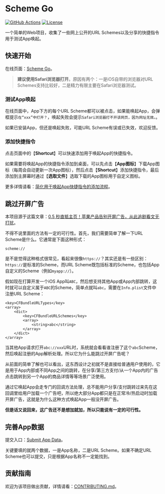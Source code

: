 # Scheme Go

[![GitHub Actions](https://img.shields.io/github/actions/workflow/status/crasowas/scheme_go/deploy.yml)](https://github.com/crasowas/scheme_go/actions/workflows/deploy.yml)
[![License](https://img.shields.io/badge/License-MIT-green.svg)](https://opensource.org/licenses/MIT)

一个简单的Web项目，收集了一些网上公开的URL Schemes以及分享的快捷指令用于测试App唤起。

## 快速开始

在线页面：[Scheme Go](https://sg.crasowas.dev)。
> **建议使用Safari浏览器打开**。原因有两个：一是iOS自带的浏览器对URL Schemes支持比较好，二是精力有限主要在Safari浏览器测试。

### 测试App唤起

在线页面中，App下方的每个URL Scheme都可以被点击，如果能唤起App，会弹框提示`在“xxx”中打开？`，唤起失败会提示`Safari浏览器打不开该网页，因为网址无效。`。

如果已安装App，但还是唤起失败，可能URL Scheme有误或已失效，欢迎反馈。

### 添加快捷指令

点击页面中的【**Shortcut**】可以快速添加用于唤起App的快捷指令。

如果需要将唤起App的快捷指令添加到桌面，可以先点击【**App图标**】下载App图标（每周会自动更新一次App图标），然后点击【**Shortcut**】添加快捷指令，最后添加到主屏幕时通过【**选取文件**】选取下载的App图标用于自定义图标。

更多详情请看：[简化用于唤起App快捷指令的添加流程](https://api.xiaoheihe.cn/v3/bbs/app/api/web/share?link_id=fe256fd640b3)。

## 跳过开屏广告

本项目源于这篇文章：[0.5 秒直抵主页！苹果产品告别开屏广告，从此追剧看文无打扰](https://api.xiaoheihe.cn/v3/bbs/app/api/web/share?link_id=d9bf6fc9fbee)。

不得不说里面的方法有一定的可行性。首先，我们需要简单了解一下URL Scheme是什么。它通常是下面这种形式：

```text
scheme://
```

是不是觉得这种格式很常见，看起来很像`https://`？其实还是有一些区别：`https://`是标准的Scheme，而URL Scheme既包括标准的Scheme，也包括App自定义的Scheme（例如`myapp://`）。

假如现在打算开发一个iOS App叫`ABC`，然后想支持其他App或App内部跳转，这时就可以自定义属于`ABC`的Scheme，简单点就叫`abc`，需要在`Info.plist`文件中注册URL Scheme：

```text
<key>CFBundleURLTypes</key>
<array>
    <dict>
        <key>CFBundleURLSchemes</key>
        <array>
            <string>abc</string>
        </array>
    </dict>
</array>
```

当其他App请求打开`abc://xxx`URL时，系统就会看看谁注册了这个`abc`Scheme，然后唤起注册的App解析处理。所以它为什么能跳过开屏广告呢？

从前面的简单了解也可以看出，这东西设计之初就不是直接给普通用户使用的，它是用于App内部或不同App之间的跳转，在分享/第三方支付/从一个App内的广告点击跳转到另一个App的商品详情等等场景广泛使用。

通过它唤起App会走专门的回调方法处理，总不能用户分享/支付跳转过来先在这回调里给用户加载一个广告吧，所以绝大部分App都只是在正常冷/热启动时加载开屏广告，这就是为什么这种方式唤起App一般没开屏广告。

**但是话又说回来，这广告还不是想加就加，所以只能说有一定的可行性。**

## 完善App数据

提交入口：[Submit App Data](https://github.com/crasowas/scheme_go/issues/new?template=submit-app-data.md)。

关键要填的就两个数据，一是App名称，二是URL Scheme。如果不确定URL Scheme也可以提交，只是根据App名称不一定能找到。

## 贡献指南

欢迎为该项目做出贡献，详情请看：[CONTRIBUTING.md](./CONTRIBUTING.md)。
